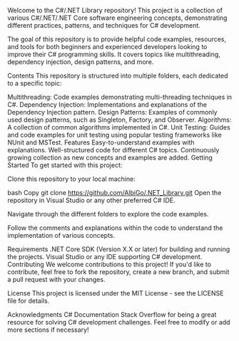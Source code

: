 Welcome to the C#/.NET Library repository! This project is a collection of various C#/.NET/.NET Core software engineering concepts, demonstrating different practices, patterns, and techniques for C# development.

The goal of this repository is to provide helpful code examples, resources, and tools for both beginners and experienced developers looking to improve their C# programming skills. It covers topics like multithreading, dependency injection, design patterns, and more.

Contents
This repository is structured into multiple folders, each dedicated to a specific topic:

Multithreading: Code examples demonstrating multi-threading techniques in C#.
Dependency Injection: Implementations and explanations of the Dependency Injection pattern.
Design Patterns: Examples of commonly used design patterns, such as Singleton, Factory, and Observer.
Algorithms: A collection of common algorithms implemented in C#.
Unit Testing: Guides and code examples for unit testing using popular testing frameworks like NUnit and MSTest.
Features
Easy-to-understand examples with explanations.
Well-structured code for different C# topics.
Continuously growing collection as new concepts and examples are added.
Getting Started
To get started with this project:

Clone this repository to your local machine:

bash
Copy
git clone https://github.com/AlbiGo/.NET_Library.git
Open the repository in Visual Studio or any other preferred C# IDE.

Navigate through the different folders to explore the code examples.

Follow the comments and explanations within the code to understand the implementation of various concepts.

Requirements
.NET Core SDK (Version X.X or later) for building and running the projects.
Visual Studio or any IDE supporting C# development.
Contributing
We welcome contributions to this project! If you'd like to contribute, feel free to fork the repository, create a new branch, and submit a pull request with your changes.

License
This project is licensed under the MIT License - see the LICENSE file for details.

Acknowledgments
C# Documentation
Stack Overflow for being a great resource for solving C# development challenges.
Feel free to modify or add more sections if necessary!
